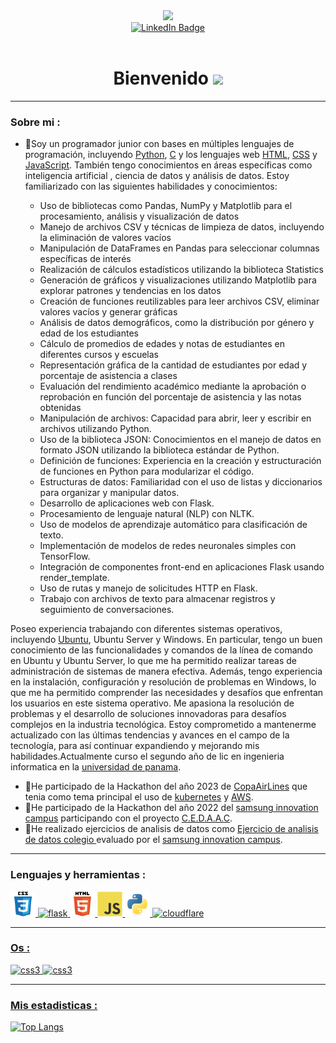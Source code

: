 <div id="header" align="center">
  <img src="https://media.giphy.com/media/UVG0BN8TOMKkPOJS6e/giphy.gif" width="100"/>
</div>
<div id="badges" align="center">
  <a href="https://www.linkedin.com/in/raul-serrano-a1b79120a/">
    <img src="https://img.shields.io/badge/LinkedIn-blue?style=for-the-badge&logo=linkedin&logoColor=white" alt="LinkedIn Badge"/>
  </a>
  <br>
  <img src="https://komarev.com/ghpvc/?username=raul2811&style=flat-square&color=blue" alt=""/>
  </br>
</div>
<h1 align="center">
  Bienvenido
  <img src="https://media.giphy.com/media/hvRJCLFzcasrR4ia7z/giphy.gif" width="30px"/>
</h1>

---
### Sobre mi :
<div id="descripcion" align="left"> 

- :telescope:Soy un programador junior con bases en múltiples lenguajes de programación, incluyendo [Python](https://www.python.org/), [C](https://es.wikipedia.org/wiki/C_(lenguaje_de_programaci%C3%B3n)) y los lenguajes web [HTML](https://es.wikipedia.org/wiki/HTML), [CSS](https://es.wikipedia.org/wiki/CSS) y [JavaScript](https://es.wikipedia.org/wiki/JavaScript). También tengo conocimientos en áreas específicas como inteligencia artificial , ciencia de datos y análisis de datos. Estoy familiarizado con las siguientes habilidades y conocimientos:
  
  - Uso de bibliotecas como Pandas, NumPy y Matplotlib para el procesamiento, análisis y visualización de datos
  - Manejo de archivos CSV y técnicas de limpieza de datos, incluyendo la eliminación de valores vacíos
  - Manipulación de DataFrames en Pandas para seleccionar columnas específicas de interés
  - Realización de cálculos estadísticos utilizando la biblioteca Statistics
  - Generación de gráficos y visualizaciones utilizando Matplotlib para explorar patrones y tendencias en los datos
  - Creación de funciones reutilizables para leer archivos CSV, eliminar valores vacíos y generar gráficas
  - Análisis de datos demográficos, como la distribución por género y edad de los estudiantes
  - Cálculo de promedios de edades y notas de estudiantes en diferentes cursos y escuelas
  - Representación gráfica de la cantidad de estudiantes por edad y porcentaje de asistencia a clases
  - Evaluación del rendimiento académico mediante la aprobación o reprobación en función del porcentaje de asistencia y las notas       obtenidas
  - Manipulación de archivos: Capacidad para abrir, leer y escribir en archivos utilizando Python.
  - Uso de la biblioteca JSON: Conocimientos en el manejo de datos en formato JSON utilizando la biblioteca estándar de Python.
  - Definición de funciones: Experiencia en la creación y estructuración de funciones en Python para modularizar el código.
  - Estructuras de datos: Familiaridad con el uso de listas y diccionarios para organizar y manipular datos.
  - Desarrollo de aplicaciones web con Flask.
  - Procesamiento de lenguaje natural (NLP) con NLTK.
  - Uso de modelos de aprendizaje automático para clasificación de texto.
  - Implementación de modelos de redes neuronales simples con TensorFlow.
  - Integración de componentes front-end en aplicaciones Flask usando render_template.
  - Uso de rutas y manejo de solicitudes HTTP en Flask.
  - Trabajo con archivos de texto para almacenar registros y seguimiento de conversaciones.
  
Poseo experiencia trabajando con diferentes sistemas operativos, incluyendo [Ubuntu](https://ubuntu.com/), Ubuntu Server y Windows. En particular, tengo un buen conocimiento de las funcionalidades y comandos de la línea de comando en Ubuntu y Ubuntu Server, lo que me ha permitido realizar tareas de administración de sistemas de manera efectiva. Además, tengo experiencia en la instalación, configuración y resolución de problemas en Windows, lo que me ha permitido comprender las necesidades y desafíos que enfrentan los usuarios en este sistema operativo. Me apasiona la resolución de problemas y el desarrollo de soluciones innovadoras para desafíos complejos en la industria tecnológica. Estoy comprometido a mantenerme actualizado con las últimas tendencias y avances en el campo de la tecnología, para así continuar expandiendo y mejorando mis habilidades.Actualmente curso el segundo año de lic en ingenieria informatica en la [universidad de panama](https://www.up.ac.pa/).

- :seedling:He participado de la Hackathon del año 2023 de [CopaAirLines](https://hackathoncopa.com/) que tenia como tema principal el uso de [kubernetes](https://kubernetes.io/es/) y [AWS](https://aws.amazon.com/es/).
- :seedling:He participado de la Hackathon del año 2022 del [samsung innovation campus](https://sicvirtual.com/) participando con el proyecto [C.E.D.A.A.C](https://github.com/raul2811/Chatbot-proyecto-final).
 - :seedling:He realizado ejercicios de analisis de datos como  [Ejercicio de analisis de datos colegio ](https://github.com/raul2811/Analisis-de-datos-ejercicio) evaluado por el [samsung innovation campus](https://sicvirtual.com/).
---

### Lenguajes y herramientas :
<p align="left"> <a href="https://www.w3schools.com/css/" target="_blank" rel="noreferrer"> <img src="https://raw.githubusercontent.com/devicons/devicon/master/icons/css3/css3-original-wordmark.svg" alt="css3" width="40" height="40"/> </a> <a href="https://flask.palletsprojects.com/" target="_blank" rel="noreferrer"> <img src="https://www.vectorlogo.zone/logos/pocoo_flask/pocoo_flask-icon.svg" alt="flask" width="40" height="40"/> </a> <a href="https://www.w3.org/html/" target="_blank" rel="noreferrer"> <img src="https://raw.githubusercontent.com/devicons/devicon/master/icons/html5/html5-original-wordmark.svg" alt="html5" width="40" height="40"/> </a> <a href="https://developer.mozilla.org/en-US/docs/Web/JavaScript" target="_blank" rel="noreferrer"> <img src="https://raw.githubusercontent.com/devicons/devicon/master/icons/javascript/javascript-original.svg" alt="javascript" width="40" height="40"/> </a> <a href="https://www.python.org" target="_blank" rel="noreferrer"> <img src="https://raw.githubusercontent.com/devicons/devicon/master/icons/python/python-original.svg" alt="python" width="40" height="40"/> 
</a> <a href="https://www.cloudflare.com/" target="_blank" rel="noreferrer"> <img src="https://upload.wikimedia.org/wikipedia/commons/thumb/9/94/Cloudflare_Logo.png/1024px-Cloudflare_Logo.png" alt="cloudflare" width="40" height="40"/>

---
### Os :
<img src="https://cdn.jsdelivr.net/gh/devicons/devicon/icons/ubuntu/ubuntu-plain.svg" alt="css3" width="40" height="40"/>
<img src="https://cdn.jsdelivr.net/gh/devicons/devicon/icons/windows8/windows8-original.svg" alt="css3" width="40" height="40"/>
                  
---

### Mis estadisticas :
[![Top Langs](https://github-readme-stats.vercel.app/api/top-langs/?username=raul2811&langs_count=10&layout=donut)](https://github.com/anuraghazra/github-readme-stats)
</div>
